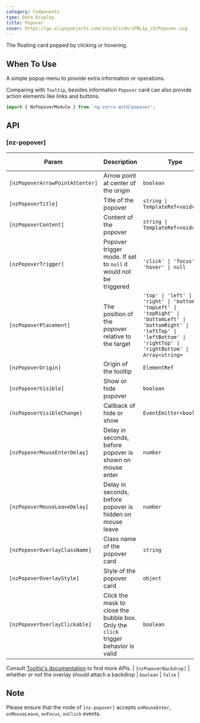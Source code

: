 ```yaml
---
category: Components
type: Data Display
title: Popover
cover: https://gw.alipayobjects.com/zos/alicdn/1PNL1p_cO/Popover.svg
---
```


The floating card popped by clicking or hovering.

## When To Use

A simple popup menu to provide extra information or operations.

Comparing with `Tooltip`, besides information `Popover` card can also provide action elements like links and buttons.

```ts
import { NzPopoverModule } from 'ng-zorro-antd/popover';
```

## API

### [nz-popover]

| Param                           | Description                                                                        | Type                                                                                                                                                                              | Default value |
| ------------------------------- | ---------------------------------------------------------------------------------- | --------------------------------------------------------------------------------------------------------------------------------------------------------------------------------- | ------------- |
| `[nzPopoverArrowPointAtCenter]` | Arrow point at center of the origin                                                | `boolean`                                                                                                                                                                         | `false`       |
| `[nzPopoverTitle]`              | Title of the popover                                                               | `string \| TemplateRef<void>`                                                                                                                                                     | -             |
| `[nzPopoverContent]`            | Content of the popover                                                             | `string \| TemplateRef<void>`                                                                                                                                                     | -             |
| `[nzPopoverTrigger]`            | Popover trigger mode. If set to `null` it would not be triggered                   | `'click' \| 'focus' \| 'hover' \| null`                                                                                                                                           | `'hover'`     |
| `[nzPopoverPlacement]`          | The position of the popover relative to the target                                 | `'top' \| 'left' \| 'right' \| 'bottom' \| 'topLeft' \| 'topRight' \| 'bottomLeft' \| 'bottomRight' \| 'leftTop' \| 'leftBottom' \| 'rightTop' \| 'rightBottom' \| Array<string>` | `'top'`       |
| `[nzPopoverOrigin]`             | Origin of the tooltip                                                              | `ElementRef`                                                                                                                                                                      | -             |
| `[nzPopoverVisible]`            | Show or hide popover                                                               | `boolean`                                                                                                                                                                         | `false`       |
| `(nzPopoverVisibleChange)`      | Callback of hide or show                                                           | `EventEmitter<boolean>`                                                                                                                                                           | -             |
| `[nzPopoverMouseEnterDelay]`    | Delay in seconds, before popover is shown on mouse enter                           | `number`                                                                                                                                                                          | `0.15`        |
| `[nzPopoverMouseLeaveDelay]`    | Delay in seconds, before popover is hidden on mouse leave                          | `number`                                                                                                                                                                          | `0.1`         |
| `[nzPopoverOverlayClassName]`   | Class name of the popover card                                                     | `string`                                                                                                                                                                          | -             |
| `[nzPopoverOverlayStyle]`       | Style of the popover card                                                          | `object`                                                                                                                                                                          | -             |
| `[nzPopoverOverlayClickable]`   | Click the mask to close the bubble box. Only the `click` trigger behavior is valid | `boolean`                                                                                                                                                                         | `true`        |

Consult [Tooltip's documentation](/components/tooltip/en#api) to find more APIs.
| `[nzPopoverBackdrop]` | whether or not the overlay should attach a backdrop | `boolean` | `false` |

## Note

Please ensure that the node of `[nz-popover]` accepts `onMouseEnter`, `onMouseLeave`, `onFocus`, `onClick` events.

